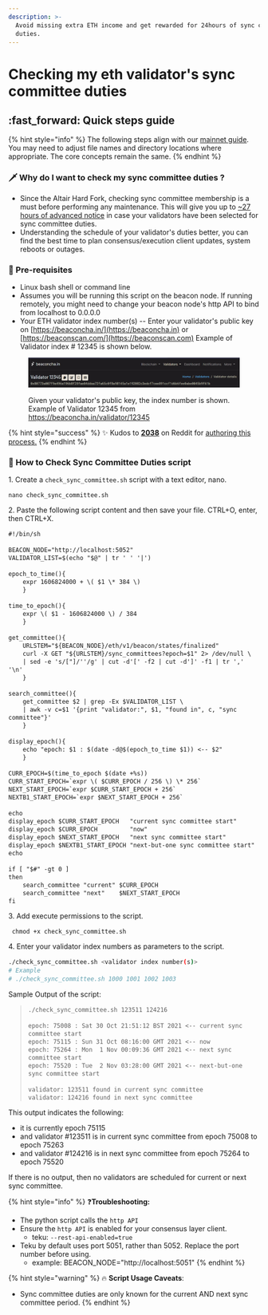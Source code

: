 ```yaml
---
description: >-
  Avoid missing extra ETH income and get rewarded for 24hours of sync committee
  duties.
---
```


# Checking my eth validator's sync committee duties

## :fast\_forward: Quick steps guide

{% hint style="info" %}
The following steps align with our [mainnet guide](../../../ethereum-staking-guide/ethereum-staking-guide/setting-up-a-validator-on-eth2-mainnet/). You may need to adjust file names and directory locations where appropriate. The core concepts remain the same.
{% endhint %}

### :dagger: Why do I want to check my sync committee duties ?

* Since the Altair Hard Fork, checking sync committee membership is a must before performing any maintenance. This will give you up to [\~27 hours of advanced notice](https://github.com/ethereum/consensus-specs/pull/2453) in case your validators have been selected for sync committee duties.
* Understanding the schedule of your validator's duties better, you can find the best time to plan consensus/execution client updates, system reboots or outages.

### :robot: Pre-requisites

* Linux bash shell or command line
* Assumes you will be running this script on the beacon node. If running remotely, you might need to change your beacon node's http API to bind from localhost to 0.0.0.0
* Your ETH validator index number(s) -- Enter your validator's public key on [https://beaconcha.in/](https://beaconcha.in) or [https://beaconscan.com/](https://beaconscan.com) Example of Validator index # 12345 is shown below.

<figure><img src="../../../ethereum-staking-guide/.gitbook/assets/validator12345.png" alt=""><figcaption><p>Given your validator's public key, the index number is shown. Example of Validator 12345 from <a href="https://beaconcha.in/validator/12345">https://beaconcha.in/validator/12345</a></p></figcaption></figure>

{% hint style="success" %}
:sparkles: Kudos to [**2038**](https://www.reddit.com/user/2038/) on Reddit for [authoring this process.](https://www.reddit.com/r/ethstaker/comments/qjlfsf/how\_to\_check\_upcoming\_sync\_committee\_membership/)
{% endhint %}

### :construction: How to Check Sync Committee Duties script

1\. Create a `check_sync_committee.sh` script with a text editor, nano.

```
nano check_sync_committee.sh
```

2\. Paste the following script content and then save your file. CTRL+O, enter, then CTRL+X.

```
#!/bin/sh

BEACON_NODE="http://localhost:5052"
VALIDATOR_LIST=$(echo "$@" | tr ' ' '|')

epoch_to_time(){
    expr 1606824000 + \( $1 \* 384 \)
    }

time_to_epoch(){
    expr \( $1 - 1606824000 \) / 384
    }

get_committee(){
    URLSTEM="${BEACON_NODE}/eth/v1/beacon/states/finalized"
    curl -X GET "${URLSTEM}/sync_committees?epoch=$1" 2> /dev/null \
    | sed -e 's/["]/''/g' | cut -d'[' -f2 | cut -d']' -f1 | tr ',' '\n'
    }

search_committee(){
    get_committee $2 | grep -Ex $VALIDATOR_LIST \
    | awk -v c=$1 '{print "validator:", $1, "found in", c, "sync committee"}'
    }

display_epoch(){
    echo "epoch: $1 : $(date -d@$(epoch_to_time $1)) <-- $2"
    }

CURR_EPOCH=$(time_to_epoch $(date +%s))
CURR_START_EPOCH=`expr \( $CURR_EPOCH / 256 \) \* 256`
NEXT_START_EPOCH=`expr $CURR_START_EPOCH + 256`
NEXTB1_START_EPOCH=`expr $NEXT_START_EPOCH + 256`

echo
display_epoch $CURR_START_EPOCH   "current sync committee start"
display_epoch $CURR_EPOCH         "now"
display_epoch $NEXT_START_EPOCH   "next sync committee start"
display_epoch $NEXTB1_START_EPOCH "next-but-one sync committee start"
echo

if [ "$#" -gt 0 ]
then
    search_committee "current" $CURR_EPOCH
    search_committee "next"    $NEXT_START_EPOCH
fi
```

3\. Add execute permissions to the script.

```
 chmod +x check_sync_committee.sh
```

4\. Enter your validator index numbers as parameters to the script.

```bash
./check_sync_committee.sh <validator index number(s)>
# Example
# ./check_sync_committee.sh 1000 1001 1002 1003
```

Sample Output of the script:

> ```
> ./check_sync_committee.sh 123511 124216
>
> epoch: 75008 : Sat 30 Oct 21:51:12 BST 2021 <-- current sync committee start
> epoch: 75115 : Sun 31 Oct 08:16:00 GMT 2021 <-- now
> epoch: 75264 : Mon  1 Nov 00:09:36 GMT 2021 <-- next sync committee start
> epoch: 75520 : Tue  2 Nov 03:28:00 GMT 2021 <-- next-but-one sync committee start
>
> validator: 123511 found in current sync committee
> validator: 124216 found in next sync committee
> ```

This output indicates the following:

* it is currently epoch 75115
* and validator #123511 is in current sync committee from epoch 75008 to epoch 75263
* and validator #124216 is in next sync committee from epoch 75264 to epoch 75520

If there is no output, then no validators are scheduled for current or next sync committee.

{% hint style="info" %}
:question:**Troubleshooting:**

* The python script calls the `http API`
* Ensure the `http API` is enabled for your consensus layer client.
  * teku: `--rest-api-enabled=true`
* Teku by default uses port 5051, rather than 5052. Replace the port number before using.
  * example: BEACON\_NODE="http://localhost:5051"
{% endhint %}

{% hint style="warning" %}
:fire: **Script Usage Caveats**:

* Sync committee duties are only known for the current AND next sync committee period.
{% endhint %}
